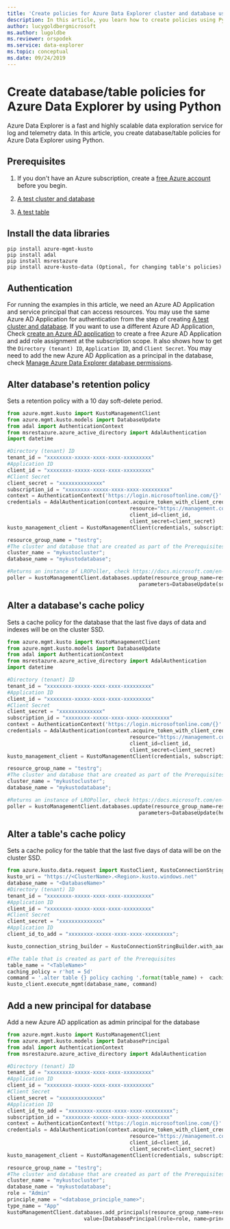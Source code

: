 ```yaml
---
title: 'Create policies for Azure Data Explorer cluster and database using the Azure Data Explorer Python library '
description: In this article, you learn how to create policies using Python.
author: lucygoldbergmicrosoft 
ms.author: lugoldbe
ms.reviewer: orspodek
ms.service: data-explorer
ms.topic: conceptual
ms.date: 09/24/2019
---
```


# Create database/table policies for Azure Data Explorer by using Python

Azure Data Explorer is a fast and highly scalable data exploration service for log and telemetry data. In this article, you create database/table policies for Azure Data Explorer using Python.

## Prerequisites

1. If you don't have an Azure subscription, create a [free Azure account](https://azure.microsoft.com/free/) before you begin.

1. [A test cluster and database](create-cluster-database-python.md)

1. [A test table](python-ingest-data#create-a-table-on-your-cluster)

## Install the data libraries

```
pip install azure-mgmt-kusto
pip install adal
pip install msrestazure
pip install azure-kusto-data (Optional, for changing table's policies)
```

## Authentication
For running the examples in this article, we need an Azure AD Application and service principal that can access resources. You may use the same Azure AD Application for authentication from the step of creating [A test cluster and database](create-cluster-database-csharp.md). If you want to use a different Azure AD Application, Check [create an Azure AD application](https://docs.microsoft.com/en-us/azure/active-directory/develop/howto-create-service-principal-portal) to create a free Azure AD Application and add role assignment at the subscription scope. It also shows how to get the `Directory (tenant) ID`, `Application ID`, and `Client Secret`. You may need to add the new Azure AD Application as a principal in the database, check [Manage Azure Data Explorer database permissions](https://docs.microsoft.com/bs-latn-ba/azure/data-explorer/manage-database-permissions).   

## Alter database's retention policy
Sets a retention policy with a 10 day soft-delete period.

```python
from azure.mgmt.kusto import KustoManagementClient
from azure.mgmt.kusto.models import DatabaseUpdate
from adal import AuthenticationContext
from msrestazure.azure_active_directory import AdalAuthentication
import datetime

#Directory (tenant) ID
tenant_id = "xxxxxxxx-xxxxx-xxxx-xxxx-xxxxxxxxx"
#Application ID
client_id = "xxxxxxxx-xxxxx-xxxx-xxxx-xxxxxxxxx"
#Client Secret
client_secret = "xxxxxxxxxxxxxx"
subscription_id = "xxxxxxxx-xxxxx-xxxx-xxxx-xxxxxxxxx"
context = AuthenticationContext('https://login.microsoftonline.com/{}'.format(tenant_id))
credentials = AdalAuthentication(context.acquire_token_with_client_credentials,
                                        resource="https://management.core.windows.net/",
                                        client_id=client_id,
                                        client_secret=client_secret)
kusto_management_client = KustoManagementClient(credentials, subscription_id)

resource_group_name = "testrg";
#The cluster and database that are created as part of the Prerequisites
cluster_name = "mykustocluster";
database_name = "mykustodatabase";

#Returns an instance of LROPoller, check https://docs.microsoft.com/en-us/python/api/msrest/msrest.polling.lropoller?view=azure-python
poller = kustoManagementClient.databases.update(resource_group_name=resource_group_name, cluster_name=cluster_name, database_name=database_name,
                                           parameters=DatabaseUpdate(soft_delete_period=datetime.timedelta(days=10)))
```

## Alter a database's cache policy
Sets a cache policy for the database that the last five days of data and indexes will be on the cluster SSD.

```python
from azure.mgmt.kusto import KustoManagementClient
from azure.mgmt.kusto.models import DatabaseUpdate
from adal import AuthenticationContext
from msrestazure.azure_active_directory import AdalAuthentication
import datetime

#Directory (tenant) ID
tenant_id = "xxxxxxxx-xxxxx-xxxx-xxxx-xxxxxxxxx"
#Application ID
client_id = "xxxxxxxx-xxxxx-xxxx-xxxx-xxxxxxxxx"
#Client Secret
client_secret = "xxxxxxxxxxxxxx"
subscription_id = "xxxxxxxx-xxxxx-xxxx-xxxx-xxxxxxxxx"
context = AuthenticationContext('https://login.microsoftonline.com/{}'.format(tenant_id))
credentials = AdalAuthentication(context.acquire_token_with_client_credentials,
                                        resource="https://management.core.windows.net/",
                                        client_id=client_id,
                                        client_secret=client_secret)
kusto_management_client = KustoManagementClient(credentials, subscription_id)

resource_group_name = "testrg";
#The cluster and database that are created as part of the Prerequisites
cluster_name = "mykustocluster";
database_name = "mykustodatabase";

#Returns an instance of LROPoller, check https://docs.microsoft.com/en-us/python/api/msrest/msrest.polling.lropoller?view=azure-python
poller = kustoManagementClient.databases.update(resource_group_name=resource_group_name, cluster_name=cluster_name, database_name=database_name,
                                           parameters=DatabaseUpdate(hot_cache_period=datetime.timedelta(days=5)))
```

## Alter a table's cache policy
Sets a cache policy for the table that the last five days of data will be on the cluster SSD.

```python
from azure.kusto.data.request import KustoClient, KustoConnectionStringBuilder
kusto_uri = "https://<ClusterName>.<Region>.kusto.windows.net"
database_name = "<DatabaseName>"
#Directory (tenant) ID
tenant_id = "xxxxxxxx-xxxxx-xxxx-xxxx-xxxxxxxxx"
#Application ID
client_id = "xxxxxxxx-xxxxx-xxxx-xxxx-xxxxxxxxx"
#Client Secret
client_secret = "xxxxxxxxxxxxxx"
#Application ID
client_id_to_add = "xxxxxxxx-xxxxx-xxxx-xxxx-xxxxxxxxx";

kusto_connection_string_builder = KustoConnectionStringBuilder.with_aad_application_key_authentication(connection_string=kusto_uri, aad_app_id=client_id, app_key=client_secret, authority_id=tenant_id)

#The table that is created as part of the Prerequisites
table_name = "<TableName>"
caching_policy = r'hot = 5d'
command = '.alter table {} policy caching '.format(table_name) +  caching_policy
kusto_client.execute_mgmt(database_name, command)
```

## Add a new principal for database
Add a new Azure AD application as admin principal for the database

```python
from azure.mgmt.kusto import KustoManagementClient
from azure.mgmt.kusto.models import DatabasePrincipal
from adal import AuthenticationContext
from msrestazure.azure_active_directory import AdalAuthentication

#Directory (tenant) ID
tenant_id = "xxxxxxxx-xxxxx-xxxx-xxxx-xxxxxxxxx"
#Application ID
client_id = "xxxxxxxx-xxxxx-xxxx-xxxx-xxxxxxxxx"
#Client Secret
client_secret = "xxxxxxxxxxxxxx"
#Application ID
client_id_to_add = "xxxxxxxx-xxxxx-xxxx-xxxx-xxxxxxxxx";
subscription_id = "xxxxxxxx-xxxxx-xxxx-xxxx-xxxxxxxxx"
context = AuthenticationContext('https://login.microsoftonline.com/{}'.format(tenant_id))
credentials = AdalAuthentication(context.acquire_token_with_client_credentials,
                                        resource="https://management.core.windows.net/",
                                        client_id=client_id,
                                        client_secret=client_secret)
kusto_management_client = KustoManagementClient(credentials, subscription_id)

resource_group_name = "testrg";
#The cluster and database that are created as part of the Prerequisites
cluster_name = "mykustocluster";
database_name = "mykustodatabase";
role = "Admin"
principle_name = "<database_principle_name>";
type_name = "App"
kustoManagementClient.databases.add_principals(resource_group_name=resource_group_name, cluster_name=cluster_name, database_name=database_name,
                         value=[DatabasePrincipal(role=role, name=principle_name, type=type_name, app_id=client_id_to_add, tenant_name=tenant_id)])
```
